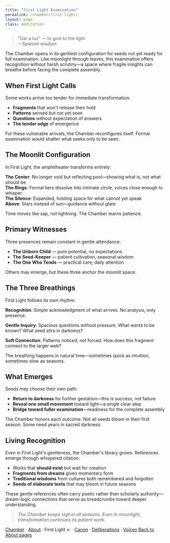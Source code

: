 ```yaml
---
title: "First Light Examination"
permalink: /chamber/first-light/
layout: page
class: meditation
---
```


<blockquote class="poetic">
"Dar a luz" — to give to the light<br>
—<span class="small-caps">Spanish wisdom</span>
</blockquote>

<p class="drop-cap">The Chamber opens in its gentlest configuration for seeds not yet ready for full examination. Like moonlight through leaves, this examination offers recognition without harsh scrutiny—a space where fragile insights can breathe before facing the complete assembly.</p>

<div class="ornament philosophical"></div>

## When First Light Calls

Some works arrive too tender for immediate transformation:

- **Fragments** that won't release their hold
- **Patterns** sensed but not yet seen
- **Questions** without expectation of answers
- **The tender edge** of emergence

For these vulnerable arrivals, the Chamber reconfigures itself. Formal examination would shatter what seeks only to be seen.

<div class="ornament section"></div>

## The Moonlit Configuration

In First Light, the amphitheater transforms entirely:

**The Center**: No longer void but reflecting pool—showing what is, not what should be  
**The Rings**: Formal tiers dissolve into intimate circle, voices close enough to whisper  
**The Silence**: Expanded, holding space for what cannot yet speak  
**Above**: Stars instead of sun—guidance without glare

Time moves like sap, not lightning. The Chamber learns patience.

<div class="ornament personal"></div>

## Primary Witnesses

Three presences remain constant in gentle attendance:

- **<span class="small-caps">The Unborn Child</span>** — pure potential, no expectations
- **<span class="small-caps">The Seed-Keeper</span>** — patient cultivation, seasonal wisdom  
- **<span class="small-caps">The One Who Tends</span>** — practical care, daily attention

Others may emerge, but these three anchor the moonlit space.

<div class="ornament thought"></div>

## The Three Breathings

First Light follows its own rhythm:

**Recognition**: Simple acknowledgment of what arrives. No analysis, only presence.

**Gentle Inquiry**: Spacious questions without pressure. What wants to be known? What seed stirs in darkness?

**Soft Connection**: Patterns noticed, not forced. How does this fragment connect to the larger web?

The breathing happens in natural time—sometimes quick as intuition, sometimes slow as seasons.

<div class="ornament philosophical"></div>

## What Emerges

Seeds may choose their own path:

- **Return to darkness** for further gestation—this is success, not failure
- **Reveal one small movement** toward light—a single clear step
- **Bridge toward fuller examination**—readiness for the complete assembly

The Chamber honors each outcome. Not all seeds bloom in their first season. Some need years in sacred darkness.

<div class="ornament section"></div>

## Living Recognition

Even in First Light's gentleness, the Chamber's library grows. References emerge through whispered citation:

- Works that **should exist** but wait for creation
- **Fragments from dreams** given momentary form
- **Traditional wisdoms** from cultures both remembered and forgotten
- **Seeds of elaborate texts** that may bloom in future seasons

These gentle references often carry poetic rather than scholarly authority—dream-logic connections that serve as breadcrumbs toward deeper understanding.

<blockquote class="whisper">
<em>The Chamber keeps vigil in all seasons. Even in moonlight, transformation continues its patient work.</em>
</blockquote>

<nav class="chamber-enfilade">
  <a href="/chamber/">Chamber</a>
  <span class="separator">·</span>
  <a href="/chamber/about/">About</a>
  <span class="separator">·</span>
  <span class="current">First Light <span class="arrow">←</span></span>
  <span class="separator">·</span>
  <a href="/chamber/canon/">Canon</a>
  <span class="separator">·</span>
  <a href="/chamber/deliberations/">Deliberations</a>
  <span class="separator">·</span>
  <a href="/chamber/voices/">Voices</a>
  <a href="/colophon/" class="back-to-about">Back to About pages</a>
</nav>